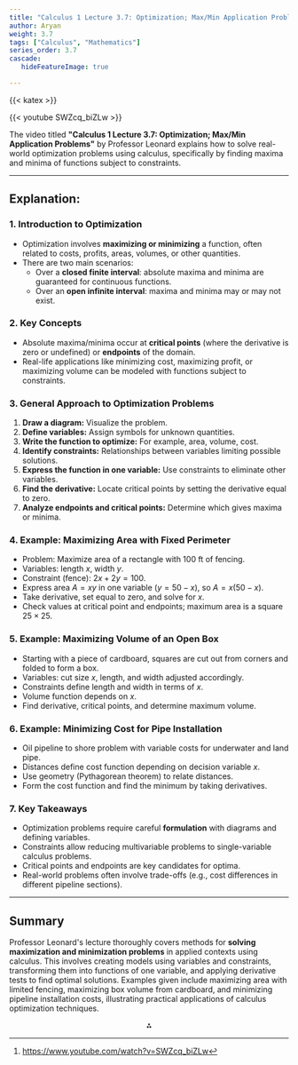 ```yaml
---
title: "Calculus 1 Lecture 3.7: Optimization; Max/Min Application Problems"
author: Aryan
weight: 3.7
tags: ["Calculus", "Mathematics"]
series_order: 3.7
cascade:
   hideFeatureImage: true

---
```


{{< katex >}}

{{< youtube SWZcq_biZLw >}}




The video titled **"Calculus 1 Lecture 3.7: Optimization; Max/Min Application Problems"** by Professor Leonard explains how to solve real-world optimization problems using calculus, specifically by finding maxima and minima of functions subject to constraints.

***

## Explanation:

### 1. **Introduction to Optimization**

- Optimization involves **maximizing or minimizing** a function, often related to costs, profits, areas, volumes, or other quantities.
- There are two main scenarios:
    - Over a **closed finite interval**: absolute maxima and minima are guaranteed for continuous functions.
    - Over an **open infinite interval**: maxima and minima may or may not exist.


### 2. **Key Concepts**

- Absolute maxima/minima occur at **critical points** (where the derivative is zero or undefined) or **endpoints** of the domain.
- Real-life applications like minimizing cost, maximizing profit, or maximizing volume can be modeled with functions subject to constraints.


### 3. **General Approach to Optimization Problems**

1. **Draw a diagram:** Visualize the problem.
2. **Define variables:** Assign symbols for unknown quantities.
3. **Write the function to optimize:** For example, area, volume, cost.
4. **Identify constraints:** Relationships between variables limiting possible solutions.
5. **Express the function in one variable:** Use constraints to eliminate other variables.
6. **Find the derivative:** Locate critical points by setting the derivative equal to zero.
7. **Analyze endpoints and critical points:** Determine which gives maxima or minima.

### 4. **Example: Maximizing Area with Fixed Perimeter**

- Problem: Maximize area of a rectangle with 100 ft of fencing.
- Variables: length $x$, width $y$.
- Constraint (fence): $2x + 2y = 100$.
- Express area $A = xy$ in one variable ($y = 50 - x$), so $A = x(50 - x)$.
- Take derivative, set equal to zero, and solve for $x$.
- Check values at critical point and endpoints; maximum area is a square $25 \times 25$.


### 5. **Example: Maximizing Volume of an Open Box**

- Starting with a piece of cardboard, squares are cut out from corners and folded to form a box.
- Variables: cut size $x$, length, and width adjusted accordingly.
- Constraints define length and width in terms of $x$.
- Volume function depends on $x$.
- Find derivative, critical points, and determine maximum volume.


### 6. **Example: Minimizing Cost for Pipe Installation**

- Oil pipeline to shore problem with variable costs for underwater and land pipe.
- Distances define cost function depending on decision variable $x$.
- Use geometry (Pythagorean theorem) to relate distances.
- Form the cost function and find the minimum by taking derivatives.


### 7. **Key Takeaways**

- Optimization problems require careful **formulation** with diagrams and defining variables.
- Constraints allow reducing multivariable problems to single-variable calculus problems.
- Critical points and endpoints are key candidates for optima.
- Real-world problems often involve trade-offs (e.g., cost differences in different pipeline sections).

***

## Summary

Professor Leonard's lecture thoroughly covers methods for **solving maximization and minimization problems** in applied contexts using calculus. This involves creating models using variables and constraints, transforming them into functions of one variable, and applying derivative tests to find optimal solutions. Examples given include maximizing area with limited fencing, maximizing box volume from cardboard, and minimizing pipeline installation costs, illustrating practical applications of calculus optimization techniques.
<span style="display:none">[^1]</span>

<div style="text-align: center">⁂</div>

[^1]: https://www.youtube.com/watch?v=SWZcq_biZLw

